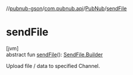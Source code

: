 //[pubnub-gson](../../../index.md)/[com.pubnub.api](../index.md)/[PubNub](index.md)/[sendFile](send-file.md)

# sendFile

[jvm]\
abstract fun [sendFile](send-file.md)(): [SendFile.Builder](../../com.pubnub.api.endpoints.files/-send-file/-builder/index.md)

Upload file / data to specified Channel.
